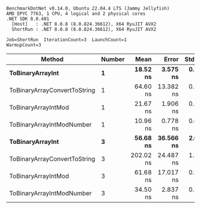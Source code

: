 ```

BenchmarkDotNet v0.14.0, Ubuntu 22.04.4 LTS (Jammy Jellyfish)
AMD EPYC 7763, 1 CPU, 4 logical and 2 physical cores
.NET SDK 8.0.401
  [Host]   : .NET 8.0.8 (8.0.824.36612), X64 RyuJIT AVX2
  ShortRun : .NET 8.0.8 (8.0.824.36612), X64 RyuJIT AVX2

Job=ShortRun  IterationCount=3  LaunchCount=1  
WarmupCount=3  

```
| Method                       | Number | Mean      | Error     | StdDev   | Min       | Max       | Gen0   | Allocated |
|----------------------------- |------- |----------:|----------:|---------:|----------:|----------:|-------:|----------:|
| **ToBinaryArrayInt**             | **1**      |  **18.52 ns** |  **3.575 ns** | **0.196 ns** |  **18.36 ns** |  **18.74 ns** | **0.0004** |      **32 B** |
| ToBinaryArrayConvertToString | 1      |  64.60 ns | 13.382 ns | 0.734 ns |  64.10 ns |  65.44 ns | 0.0011 |      96 B |
| ToBinaryArrayIntMod          | 1      |  21.67 ns |  1.906 ns | 0.104 ns |  21.59 ns |  21.78 ns | 0.0004 |      32 B |
| ToBinaryArrayIntModNumber    | 1      |  10.96 ns |  0.778 ns | 0.043 ns |  10.92 ns |  11.01 ns | 0.0004 |      32 B |
| **ToBinaryArrayInt**             | **3**      |  **56.68 ns** | **36.566 ns** | **2.004 ns** |  **55.10 ns** |  **58.94 ns** | **0.0011** |      **96 B** |
| ToBinaryArrayConvertToString | 3      | 202.02 ns | 24.487 ns | 1.342 ns | 200.62 ns | 203.29 ns | 0.0033 |     296 B |
| ToBinaryArrayIntMod          | 3      |  61.68 ns | 17.017 ns | 0.933 ns |  60.75 ns |  62.62 ns | 0.0011 |      96 B |
| ToBinaryArrayIntModNumber    | 3      |  34.50 ns |  2.837 ns | 0.156 ns |  34.35 ns |  34.66 ns | 0.0011 |      96 B |
